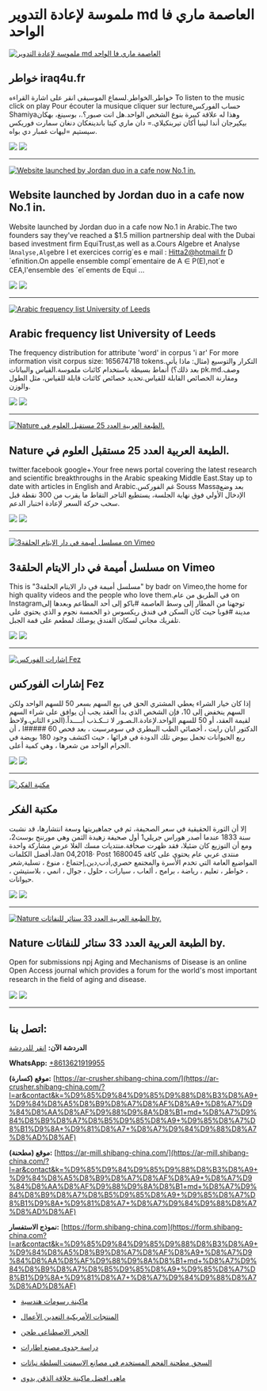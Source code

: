 # ملموسة لإعادة التدوير md العاصمة ماري فا الواحد

<a href="https://swt.shibang-china.com/?l=ar&img&k=%D9%85%D9%84%D9%85%D9%88%D8%B3%D8%A9+%D9%84%D8%A5%D8%B9%D8%A7%D8%AF%D8%A9+%D8%A7%D9%84%D8%AA%D8%AF%D9%88%D9%8A%D8%B1+md+%D8%A7%D9%84%D8%B9%D8%A7%D8%B5%D9%85%D8%A9+%D9%85%D8%A7%D8%B1%D9%8A+%D9%81%D8%A7+%D8%A7%D9%84%D9%88%D8%A7%D8%AD%D8%AF" target="_blank">![ملموسة لإعادة التدوير md العاصمة ماري فا الواحد](http://static.shibang-china.com/all-800x300/219.jpg)</a>

## خواطر iraq4u.fr
خواطر.الخواطر.لسماع الموسيقى انقر على اشارة القراءه To listen to the music click on play Pour écouter la musique cliquer sur lectureحساب الفوركس Shamiyaوهذا له علاقة كبيرة بنوع الشخص الواحد.هل انت صبور؟.، بوسينغ، بهكان بيكيرجان أندا لينيا أكان تيربنكيلاي.= دان ماري كيتا باندينغكان دنغان سمارت فوريكس سيستيم =ليهات غمبار دي بواه.


<a href="https://whatsapp.shibangsoft.com/WhatsApp.php" target="_blank" title="WhatsApp">![](http://static.shibang-china.com/icon/whatsapp.png)</a> <a href="https://swt.shibang-china.com/?l=ar&icon&k=%D9%85%D9%84%D9%85%D9%88%D8%B3%D8%A9+%D9%84%D8%A5%D8%B9%D8%A7%D8%AF%D8%A9+%D8%A7%D9%84%D8%AA%D8%AF%D9%88%D9%8A%D8%B1+md+%D8%A7%D9%84%D8%B9%D8%A7%D8%B5%D9%85%D8%A9+%D9%85%D8%A7%D8%B1%D9%8A+%D9%81%D8%A7+%D8%A7%D9%84%D9%88%D8%A7%D8%AD%D8%AF" target="_blank">![](http://static.shibang-china.com/icon/chat-ar.png)</a>

---

<a href="https://swt.shibang-china.com/?l=ar&img&k=%D9%85%D9%84%D9%85%D9%88%D8%B3%D8%A9+%D9%84%D8%A5%D8%B9%D8%A7%D8%AF%D8%A9+%D8%A7%D9%84%D8%AA%D8%AF%D9%88%D9%8A%D8%B1+md+%D8%A7%D9%84%D8%B9%D8%A7%D8%B5%D9%85%D8%A9+%D9%85%D8%A7%D8%B1%D9%8A+%D9%81%D8%A7+%D8%A7%D9%84%D9%88%D8%A7%D8%AD%D8%AF" target="_blank">![Website launched by Jordan duo in a cafe now No.1 in.](http://static.shibang-china.com/all-800x300/1160.jpg)</a>

## Website launched by Jordan duo in a cafe now No.1 in.
Website launched by Jordan duo in a cafe now No.1 in Arabic.The two founders say they've reached a $1.5 million partnership deal with the Dubai based investment firm EquiTrust,as well as a.Cours Algebre et Analyse I`Analyse,Alg`ebre I et exercices corrig´es e mail : Hitta2@hotmail.fr D´eﬁnition.On appelle ensemble compl´ementaire de A ∈ P(E),not´e ∁EA,l'ensemble des ´el´ements de Equi …


<a href="https://whatsapp.shibangsoft.com/WhatsApp.php" target="_blank" title="WhatsApp">![](http://static.shibang-china.com/icon/whatsapp.png)</a> <a href="https://swt.shibang-china.com/?l=ar&icon&k=%D9%85%D9%84%D9%85%D9%88%D8%B3%D8%A9+%D9%84%D8%A5%D8%B9%D8%A7%D8%AF%D8%A9+%D8%A7%D9%84%D8%AA%D8%AF%D9%88%D9%8A%D8%B1+md+%D8%A7%D9%84%D8%B9%D8%A7%D8%B5%D9%85%D8%A9+%D9%85%D8%A7%D8%B1%D9%8A+%D9%81%D8%A7+%D8%A7%D9%84%D9%88%D8%A7%D8%AD%D8%AF" target="_blank">![](http://static.shibang-china.com/icon/chat-ar.png)</a>

---

<a href="https://swt.shibang-china.com/?l=ar&img&k=%D9%85%D9%84%D9%85%D9%88%D8%B3%D8%A9+%D9%84%D8%A5%D8%B9%D8%A7%D8%AF%D8%A9+%D8%A7%D9%84%D8%AA%D8%AF%D9%88%D9%8A%D8%B1+md+%D8%A7%D9%84%D8%B9%D8%A7%D8%B5%D9%85%D8%A9+%D9%85%D8%A7%D8%B1%D9%8A+%D9%81%D8%A7+%D8%A7%D9%84%D9%88%D8%A7%D8%AD%D8%AF" target="_blank">![Arabic frequency list University of Leeds](http://static.shibang-china.com/all-800x300/1156.jpg)</a>

## Arabic frequency list University of Leeds
The frequency distribution for attribute 'word' in corpus 'i ar' For more information visit corpus size: 165674718 tokens.التكرار والتوسيع (مثال: ماذا يأتي بعد ذلك؟) أنماط بسيطة باستخدام كائنات ملموسة.القياس والبيانات pk.md.وصف ومقارنة الخصائص القابلة للقياس.تحديد خصائص كائنات قابلة للقياس، مثل الطول والوزن.


<a href="https://whatsapp.shibangsoft.com/WhatsApp.php" target="_blank" title="WhatsApp">![](http://static.shibang-china.com/icon/whatsapp.png)</a> <a href="https://swt.shibang-china.com/?l=ar&icon&k=%D9%85%D9%84%D9%85%D9%88%D8%B3%D8%A9+%D9%84%D8%A5%D8%B9%D8%A7%D8%AF%D8%A9+%D8%A7%D9%84%D8%AA%D8%AF%D9%88%D9%8A%D8%B1+md+%D8%A7%D9%84%D8%B9%D8%A7%D8%B5%D9%85%D8%A9+%D9%85%D8%A7%D8%B1%D9%8A+%D9%81%D8%A7+%D8%A7%D9%84%D9%88%D8%A7%D8%AD%D8%AF" target="_blank">![](http://static.shibang-china.com/icon/chat-ar.png)</a>

---

<a href="https://swt.shibang-china.com/?l=ar&img&k=%D9%85%D9%84%D9%85%D9%88%D8%B3%D8%A9+%D9%84%D8%A5%D8%B9%D8%A7%D8%AF%D8%A9+%D8%A7%D9%84%D8%AA%D8%AF%D9%88%D9%8A%D8%B1+md+%D8%A7%D9%84%D8%B9%D8%A7%D8%B5%D9%85%D8%A9+%D9%85%D8%A7%D8%B1%D9%8A+%D9%81%D8%A7+%D8%A7%D9%84%D9%88%D8%A7%D8%AD%D8%AF" target="_blank">![Nature الطبعة العربية العدد 25 مستقبل العلوم في.](http://static.shibang-china.com/all-800x300/1163.jpg)</a>

## Nature الطبعة العربية العدد 25 مستقبل العلوم في.
twitter.facebook google+.Your free news portal covering the latest research and scientific breakthroughs in the Arabic speaking Middle East.Stay up to date with articles in English and Arabic.غم الفوركس Souss Massaبعد وضع الإدخال الأولي فوق نهاية الجلسة، يستطيع التاجر التقاط ما يقرب من 300 نقطة قبل سحب حركة السعر لإعادة اختبار الدعم.


<a href="https://whatsapp.shibangsoft.com/WhatsApp.php" target="_blank" title="WhatsApp">![](http://static.shibang-china.com/icon/whatsapp.png)</a> <a href="https://swt.shibang-china.com/?l=ar&icon&k=%D9%85%D9%84%D9%85%D9%88%D8%B3%D8%A9+%D9%84%D8%A5%D8%B9%D8%A7%D8%AF%D8%A9+%D8%A7%D9%84%D8%AA%D8%AF%D9%88%D9%8A%D8%B1+md+%D8%A7%D9%84%D8%B9%D8%A7%D8%B5%D9%85%D8%A9+%D9%85%D8%A7%D8%B1%D9%8A+%D9%81%D8%A7+%D8%A7%D9%84%D9%88%D8%A7%D8%AD%D8%AF" target="_blank">![](http://static.shibang-china.com/icon/chat-ar.png)</a>

---

<a href="https://swt.shibang-china.com/?l=ar&img&k=%D9%85%D9%84%D9%85%D9%88%D8%B3%D8%A9+%D9%84%D8%A5%D8%B9%D8%A7%D8%AF%D8%A9+%D8%A7%D9%84%D8%AA%D8%AF%D9%88%D9%8A%D8%B1+md+%D8%A7%D9%84%D8%B9%D8%A7%D8%B5%D9%85%D8%A9+%D9%85%D8%A7%D8%B1%D9%8A+%D9%81%D8%A7+%D8%A7%D9%84%D9%88%D8%A7%D8%AD%D8%AF" target="_blank">![مسلسل أميمة في دار الايتام الحلقة3 on Vimeo](http://static.shibang-china.com/all-800x300/1145.jpg)</a>

## مسلسل أميمة في دار الايتام الحلقة3 on Vimeo
This is "مسلسل أميمة في دار الايتام الحلقة3" by badr on Vimeo,the home for high quality videos and the people who love them.في الطريق من عام on Instagramتوجهنا من المطار إلى وسط العاصمة #باكو إلى أحد المطاعم وبعدها إلى مدينة #قوبا حيث كان السكن في فندق ريكسوس ذو الخمسة نجوم و الذي يحتوي على تلفريك مجاني لسكان الفندق يوصلك لمطعم على قمة الجبل.


<a href="https://whatsapp.shibangsoft.com/WhatsApp.php" target="_blank" title="WhatsApp">![](http://static.shibang-china.com/icon/whatsapp.png)</a> <a href="https://swt.shibang-china.com/?l=ar&icon&k=%D9%85%D9%84%D9%85%D9%88%D8%B3%D8%A9+%D9%84%D8%A5%D8%B9%D8%A7%D8%AF%D8%A9+%D8%A7%D9%84%D8%AA%D8%AF%D9%88%D9%8A%D8%B1+md+%D8%A7%D9%84%D8%B9%D8%A7%D8%B5%D9%85%D8%A9+%D9%85%D8%A7%D8%B1%D9%8A+%D9%81%D8%A7+%D8%A7%D9%84%D9%88%D8%A7%D8%AD%D8%AF" target="_blank">![](http://static.shibang-china.com/icon/chat-ar.png)</a>

---

<a href="https://swt.shibang-china.com/?l=ar&img&k=%D9%85%D9%84%D9%85%D9%88%D8%B3%D8%A9+%D9%84%D8%A5%D8%B9%D8%A7%D8%AF%D8%A9+%D8%A7%D9%84%D8%AA%D8%AF%D9%88%D9%8A%D8%B1+md+%D8%A7%D9%84%D8%B9%D8%A7%D8%B5%D9%85%D8%A9+%D9%85%D8%A7%D8%B1%D9%8A+%D9%81%D8%A7+%D8%A7%D9%84%D9%88%D8%A7%D8%AD%D8%AF" target="_blank">![إشارات الفوركس Fez](http://static.shibang-china.com/all-800x300/1295.jpg)</a>

## إشارات الفوركس Fez
إذا كان خيار الشراء يعطي المشتري الحق في بيع السهم بسعر 50 للسهم الواحد ولكن السهم ينخفض إلى 10، فإن الشخص الذي بدأ العقد يجب أن يوافق على شراء السهم لقيمة العقد، أو 50 للسهم الواحد.لإعادة.الـصـور لا تــكـذب أبــــداً.(الجزء الثاني.ولاحظ الدكتور ايان رايت ، أخصائي الطب البيطري في سومرسيت ، بعد فحص 60 #####ا ، أن ربع الحيوانات تحمل بيوض تلك الدودة في فرائها ، حيث اكتشف وجود 180 بويضة في الجرام الواحد من شعرها ، وهي كمية أعلى.


<a href="https://whatsapp.shibangsoft.com/WhatsApp.php" target="_blank" title="WhatsApp">![](http://static.shibang-china.com/icon/whatsapp.png)</a> <a href="https://swt.shibang-china.com/?l=ar&icon&k=%D9%85%D9%84%D9%85%D9%88%D8%B3%D8%A9+%D9%84%D8%A5%D8%B9%D8%A7%D8%AF%D8%A9+%D8%A7%D9%84%D8%AA%D8%AF%D9%88%D9%8A%D8%B1+md+%D8%A7%D9%84%D8%B9%D8%A7%D8%B5%D9%85%D8%A9+%D9%85%D8%A7%D8%B1%D9%8A+%D9%81%D8%A7+%D8%A7%D9%84%D9%88%D8%A7%D8%AD%D8%AF" target="_blank">![](http://static.shibang-china.com/icon/chat-ar.png)</a>

---

<a href="https://swt.shibang-china.com/?l=ar&img&k=%D9%85%D9%84%D9%85%D9%88%D8%B3%D8%A9+%D9%84%D8%A5%D8%B9%D8%A7%D8%AF%D8%A9+%D8%A7%D9%84%D8%AA%D8%AF%D9%88%D9%8A%D8%B1+md+%D8%A7%D9%84%D8%B9%D8%A7%D8%B5%D9%85%D8%A9+%D9%85%D8%A7%D8%B1%D9%8A+%D9%81%D8%A7+%D8%A7%D9%84%D9%88%D8%A7%D8%AD%D8%AF" target="_blank">![مكتبة الفكر](http://static.shibang-china.com/all-800x300/676.jpg)</a>

## مكتبة الفكر
إلا أن الثورة الحقيقية في سعر الصحيفة، ثم في جماهيريتها وسعة انتشارها، قد نشبت سنة 1833 عندما أصدر هوراس جريلي1 أول صحيفة زهيدة الثمن وهي مورننج بوست2، ومع أن التوزيع كان ضئيلا، فقد ظهرت صحافة.منتديات مسك الغلا عرض مشاركة واحدة أفضل الكلمات.Jan 04,2018· Post 1680045 منتدى عربي عام يحتوي على كافة المواضيع العامة التي تخدم الأسرة والمجتمع حصري,أدب,دين,إجتماع ، منوع ، تسلية,شعر ، خواطر ، تعليم ، رياضة ، برامج ، ألعاب ، سيارات ، حلول ، جوال ، انمي ، بلاستيشن ، حيوانات.


<a href="https://whatsapp.shibangsoft.com/WhatsApp.php" target="_blank" title="WhatsApp">![](http://static.shibang-china.com/icon/whatsapp.png)</a> <a href="https://swt.shibang-china.com/?l=ar&icon&k=%D9%85%D9%84%D9%85%D9%88%D8%B3%D8%A9+%D9%84%D8%A5%D8%B9%D8%A7%D8%AF%D8%A9+%D8%A7%D9%84%D8%AA%D8%AF%D9%88%D9%8A%D8%B1+md+%D8%A7%D9%84%D8%B9%D8%A7%D8%B5%D9%85%D8%A9+%D9%85%D8%A7%D8%B1%D9%8A+%D9%81%D8%A7+%D8%A7%D9%84%D9%88%D8%A7%D8%AD%D8%AF" target="_blank">![](http://static.shibang-china.com/icon/chat-ar.png)</a>

---

<a href="https://swt.shibang-china.com/?l=ar&img&k=%D9%85%D9%84%D9%85%D9%88%D8%B3%D8%A9+%D9%84%D8%A5%D8%B9%D8%A7%D8%AF%D8%A9+%D8%A7%D9%84%D8%AA%D8%AF%D9%88%D9%8A%D8%B1+md+%D8%A7%D9%84%D8%B9%D8%A7%D8%B5%D9%85%D8%A9+%D9%85%D8%A7%D8%B1%D9%8A+%D9%81%D8%A7+%D8%A7%D9%84%D9%88%D8%A7%D8%AD%D8%AF" target="_blank">![Nature الطبعة العربية العدد 33 ستائر للنفاثات by.](http://static.shibang-china.com/all-800x300/755.jpg)</a>

## Nature الطبعة العربية العدد 33 ستائر للنفاثات by.
Open for submissions npj Aging and Mechanisms of Disease is an online Open Access journal which provides a forum for the world's most important research in the ﬁeld of aging and disease.

<a href="https://whatsapp.shibangsoft.com/WhatsApp.php" target="_blank" title="WhatsApp">![](http://static.shibang-china.com/icon/whatsapp.png)</a> <a href="https://swt.shibang-china.com/?l=ar&icon&k=%D9%85%D9%84%D9%85%D9%88%D8%B3%D8%A9+%D9%84%D8%A5%D8%B9%D8%A7%D8%AF%D8%A9+%D8%A7%D9%84%D8%AA%D8%AF%D9%88%D9%8A%D8%B1+md+%D8%A7%D9%84%D8%B9%D8%A7%D8%B5%D9%85%D8%A9+%D9%85%D8%A7%D8%B1%D9%8A+%D9%81%D8%A7+%D8%A7%D9%84%D9%88%D8%A7%D8%AD%D8%AF" target="_blank">![](http://static.shibang-china.com/icon/chat-ar.png)</a>

---
## اتصل بنا:

**الدردشة الآن:** [انقر للدردشة](https://swt.shibang-china.com?l=ar&contact&k=%D9%85%D9%84%D9%85%D9%88%D8%B3%D8%A9+%D9%84%D8%A5%D8%B9%D8%A7%D8%AF%D8%A9+%D8%A7%D9%84%D8%AA%D8%AF%D9%88%D9%8A%D8%B1+md+%D8%A7%D9%84%D8%B9%D8%A7%D8%B5%D9%85%D8%A9+%D9%85%D8%A7%D8%B1%D9%8A+%D9%81%D8%A7+%D8%A7%D9%84%D9%88%D8%A7%D8%AD%D8%AF)

**WhatsApp:**  [+8613621919955](https://whatsapp.shibangsoft.com/WhatsApp.php)

**موقع (كسارة):** [https://ar-crusher.shibang-china.com/](https://ar-crusher.shibang-china.com/?l=ar&contact&k=%D9%85%D9%84%D9%85%D9%88%D8%B3%D8%A9+%D9%84%D8%A5%D8%B9%D8%A7%D8%AF%D8%A9+%D8%A7%D9%84%D8%AA%D8%AF%D9%88%D9%8A%D8%B1+md+%D8%A7%D9%84%D8%B9%D8%A7%D8%B5%D9%85%D8%A9+%D9%85%D8%A7%D8%B1%D9%8A+%D9%81%D8%A7+%D8%A7%D9%84%D9%88%D8%A7%D8%AD%D8%AF)

**موقع (مطحنة):** [https://ar-mill.shibang-china.com/](https://ar-mill.shibang-china.com/?l=ar&contact&k=%D9%85%D9%84%D9%85%D9%88%D8%B3%D8%A9+%D9%84%D8%A5%D8%B9%D8%A7%D8%AF%D8%A9+%D8%A7%D9%84%D8%AA%D8%AF%D9%88%D9%8A%D8%B1+md+%D8%A7%D9%84%D8%B9%D8%A7%D8%B5%D9%85%D8%A9+%D9%85%D8%A7%D8%B1%D9%8A+%D9%81%D8%A7+%D8%A7%D9%84%D9%88%D8%A7%D8%AD%D8%AF)

**نموذج الاستفسار:** [https://form.shibang-china.com](https://form.shibang-china.com?l=ar&contact&k=%D9%85%D9%84%D9%85%D9%88%D8%B3%D8%A9+%D9%84%D8%A5%D8%B9%D8%A7%D8%AF%D8%A9+%D8%A7%D9%84%D8%AA%D8%AF%D9%88%D9%8A%D8%B1+md+%D8%A7%D9%84%D8%B9%D8%A7%D8%B5%D9%85%D8%A9+%D9%85%D8%A7%D8%B1%D9%8A+%D9%81%D8%A7+%D8%A7%D9%84%D9%88%D8%A7%D8%AD%D8%AF)

* [ماكينة رسومات هندسية](../10/%D9%85%D8%A7%D9%83%D9%8A%D9%86%D8%A9%20%D8%B1%D8%B3%D9%88%D9%85%D8%A7%D8%AA%20%D9%87%D9%86%D8%AF%D8%B3%D9%8A%D8%A9.md)

* [المنتجات الأمريكية التعدين الأعمال](../10/%D8%A7%D9%84%D9%85%D9%86%D8%AA%D8%AC%D8%A7%D8%AA%20%D8%A7%D9%84%D8%A3%D9%85%D8%B1%D9%8A%D9%83%D9%8A%D8%A9%20%D8%A7%D9%84%D8%AA%D8%B9%D8%AF%D9%8A%D9%86%20%D8%A7%D9%84%D8%A3%D8%B9%D9%85%D8%A7%D9%84.md)

* [الحجر الاصطناعي طحن](../7/%D8%A7%D9%84%D8%AD%D8%AC%D8%B1%20%D8%A7%D9%84%D8%A7%D8%B5%D8%B7%D9%86%D8%A7%D8%B9%D9%8A%20%D8%B7%D8%AD%D9%86.md)

* [دراسة جدوى مصنع اطارات](../7/%D8%AF%D8%B1%D8%A7%D8%B3%D8%A9%20%D8%AC%D8%AF%D9%88%D9%89%20%D9%85%D8%B5%D9%86%D8%B9%20%D8%A7%D8%B7%D8%A7%D8%B1%D8%A7%D8%AA.md)

* [السحق مطحنة الفحم المستخدم في مصانع الاسمنت السلطة نباتات](../9/%D8%A7%D9%84%D8%B3%D8%AD%D9%82%20%D9%85%D8%B7%D8%AD%D9%86%D8%A9%20%D8%A7%D9%84%D9%81%D8%AD%D9%85%20%D8%A7%D9%84%D9%85%D8%B3%D8%AA%D8%AE%D8%AF%D9%85%20%D9%81%D9%8A%20%D9%85%D8%B5%D8%A7%D9%86%D8%B9%20%D8%A7%D9%84%D8%A7%D8%B3%D9%85%D9%86%D8%AA%20%D8%A7%D9%84%D8%B3%D9%84%D8%B7%D8%A9%20%D9%86%D8%A8%D8%A7%D8%AA%D8%A7%D8%AA.md)

* [ماهى افضل ماكينة حلاقة الذقن يدوي](../10/%D9%85%D8%A7%D9%87%D9%89%20%D8%A7%D9%81%D8%B6%D9%84%20%D9%85%D8%A7%D9%83%D9%8A%D9%86%D8%A9%20%D8%AD%D9%84%D8%A7%D9%82%D8%A9%20%D8%A7%D9%84%D8%B0%D9%82%D9%86%20%D9%8A%D8%AF%D9%88%D9%8A.md)